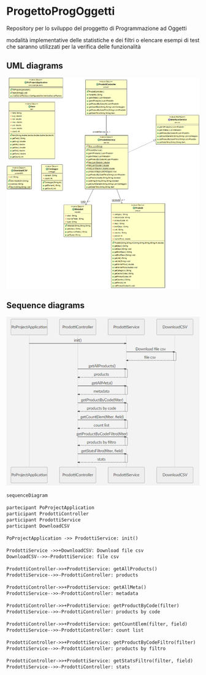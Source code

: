 # ProgettoProgOggetti
Repository per lo sviluppo del proggetto di Programmazione ad Oggetti

modalità implementative delle statistiche e dei filtri
o elencare esempi di test che saranno utilizzati per la verifica delle funzionalità
## UML diagrams
![UML](https://github.com/marcoamt/ProgettoProgOggetti/blob/master/POProject/src/main/java/UML.png)



## Sequence diagrams
![UML](https://github.com/marcoamt/ProgettoProgOggetti/blob/master/POProject/src/main/java/sequencediagram.png)
```mermaid
sequenceDiagram

partecipant PoProjectApplication
participant ProdottiController
participant ProdottiService
participant DownloadCSV

PoProjectApplication ->> ProdottiService: init()

ProdottiService ->>+DownloadCSV: Download file csv
DownloadCSV-->>-ProdottiService: file csv

ProdottiController->>+ProdottiService: getAllProducts()
ProdottiService-->>-ProdottiController: products

ProdottiController->>+ProdottiService: getAllMeta()
ProdottiService-->>-ProdottiController: metadata

ProdottiController->>+ProdottiService: getProductByCode(filter)
ProdottiService-->>-ProdottiController: products by code

ProdottiController->>+ProdottiService: getCountElem(filter, field)
ProdottiService-->>-ProdottiController: count list

ProdottiController->>+ProdottiService: getProductByCodeFiltro(filter)
ProdottiService-->>-ProdottiController: products by filtro

ProdottiController->>+ProdottiService: getStatsFiltro(filter, field)
ProdottiService-->>-ProdottiController: stats
